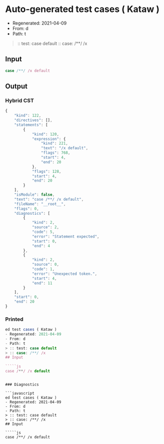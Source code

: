 # Auto-generated test cases ( Kataw )
- Regenerated: 2021-04-09
- From: d
- Path: t
> :: test: case default
> :: case: /**/ /x
## Input

`````js
case /**/ /x default
`````

## Output

### Hybrid CST

```javascript
{
    "kind": 122,
    "directives": [],
    "statements": [
        {
            "kind": 120,
            "expression": {
                "kind": 221,
                "text": "/x default",
                "flags": 768,
                "start": 4,
                "end": 20
            },
            "flags": 128,
            "start": 4,
            "end": 20
        }
    ],
    "isModule": false,
    "text": "case /**/ /x default",
    "fileName": "__root__",
    "flags": 0,
    "diagnostics": [
        {
            "kind": 2,
            "source": 2,
            "code": 5,
            "error": "Statement expected",
            "start": 0,
            "end": 4
        },
        {
            "kind": 2,
            "source": 0,
            "code": 1,
            "error": "Unexpected token.",
            "start": 4,
            "end": 11
        }
    ],
    "start": 0,
    "end": 20
}
```

### Printed

```javascript
ed test cases ( Kataw )
- Regenerated: 2021-04-09
- From: d
- Path: t
> :: test: case default
> :: case: /**/ /x
## Input

`````js
case /**/ /x default
`````
```

### Diagnostics

```javascript
ed test cases ( Kataw )
- Regenerated: 2021-04-09
- From: d
- Path: t
> :: test: case default
> :: case: /**/ /x
## Input

`````js
case /**/ /x default
`````
```

